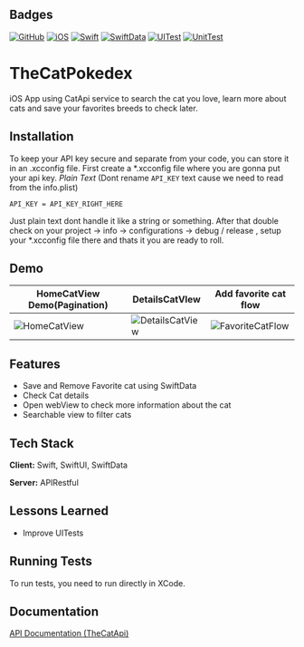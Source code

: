 
## Badges
[![GitHub](https://img.shields.io/badge/GitHub-gray.svg)](https://docs.github.com/en/rest?apiVersion=2022-11-28) [![iOS](https://img.shields.io/badge/iOS-white.svg)](https://developer.apple.com)   [![Swift](https://img.shields.io/badge/swift-orange.svg)](https://developer.apple.com/documentation/swift/) [![SwiftData](https://img.shields.io/badge/swiftData-blue.svg)](https://developer.apple.com/xcode/swiftdata/)
[![UITest](https://img.shields.io/badge/UITest-yellow.svg)](https://developer.apple.com/documentation/xctest/user-interface-tests)
[![UnitTest](https://img.shields.io/badge/UnitTests-red.svg)](https://developer.apple.com/documentation/xctest)


# TheCatPokedex

iOS App using CatApi service to search the cat you love, learn more about cats and save your favorites breeds to check later.


## Installation
To keep your API key secure and separate from your code, you can store it in an .xcconfig file.
First create a *.xcconfig file where you are gonna put your api key.
*Plain Text* (Dont rename `API_KEY` text cause we need to read from the info.plist)

`API_KEY = API_KEY_RIGHT_HERE `

Just plain text dont handle it like a string or something. After that double check on your project -> info -> configurations -> debug / release , setup your *.xcconfig file there and thats it you are ready to roll. 
## Demo

|HomeCatView Demo(Pagination)| DetailsCatVIew | Add favorite cat flow|
|---------|---------|-----------|
|![HomeCatView](https://github.com/user-attachments/assets/d310c115-3d68-419e-8e17-f917b2c35096)|  ![DetailsCatView](https://github.com/user-attachments/assets/f750c4a5-3b79-4e6c-bf88-37d2a64d26f5) | ![FavoriteCatFlow](https://github.com/user-attachments/assets/6d87fdcb-ba7b-4125-bee4-b6dc8ca48bf8) |



## Features

- Save and Remove Favorite cat using SwiftData
- Check Cat details
- Open webView to check more information about the cat
- Searchable view to filter cats


## Tech Stack

**Client:** Swift, SwiftUI, SwiftData

**Server:** APIRestful


## Lessons Learned

- Improve UITests

## Running Tests

To run tests, you need to run directly in XCode.

## Documentation

[API Documentation (TheCatApi)](https://thecatapi.com)

